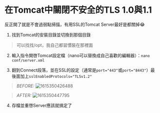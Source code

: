 # 在Tomcat中關閉不安全的TLS 1.0與1.1
反正開了就是不會過弱點掃描，有用SSL的Tomcat Server最好是都關掉😂

1. 找到Tomcat的安裝目錄並切換到那個目錄

  > 可以找找/opt，我自己都習慣裝在那裡面

2. 輸入指令開啓Tomcat設定檔（nano可以替換成自己喜歡的編輯器）：`nano conf/server.xml`

3. 翻到Connect段落，並在SSL的設定（通常是`port="443"`或`port="8443"`）最後面加上`sslEnabledProtocols="TLSv1.2"`

  > *BEFORE:*
  > ![1615350426488](https://user-images.githubusercontent.com/15919723/110576673-1c9f1100-819c-11eb-84ef-a92456daaafc.jpg)

  > *AFTER:*
  > ![1615350447795](https://user-images.githubusercontent.com/15919723/110576705-27f23c80-819c-11eb-8061-d12cfcd79f47.jpg)

4. 存檔並重啓Server應該就搞定了
